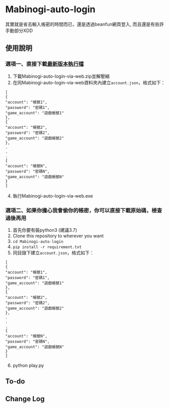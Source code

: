 # Mabinogi-auto-login

其實就是省去輸入帳密的時間而已，還是透過beanfun網頁登入, 而且還是有些許手動部分XDD

## 使用說明
### 選項一、直接下載[最新版本執行檔](https://github.com/andyChuang/Mabinogi-auto-login/releases)
1. 下載Mabinogi-auto-login-via-web.zip並解壓縮
2. 在同Mabinogi-auto-login-via-web資料夾內建立`account.json`，格式如下：
```
[
{
"account": "帳號1",
"password": "密碼1",
"game_account": "遊戲帳號1"
},
{
"account": "帳號2",
"password": "密碼2",
"game_account": "遊戲帳號2"
},
.
.
.
{
"account": "帳號N",
"password": "密碼N",
"game_account": "遊戲帳號N"
}
]
```

4. 執行Mabinogi-auto-login-via-web.exe

### 選項二、如果你擔心我會偷你的帳密，你可以直接下載原始碼，檢查過後再用
1. 首先你要有裝python3 (建議3.7)
1. Clone this repository to wherever you want
1. `cd Mabinogi-auto-login`
1. `pip install -r requirement.txt`
1. 同目錄下建立`account.json`，格式如下：
```
[
{
"account": "帳號1",
"password": "密碼1",
"game_account": "遊戲帳號1"
},
{
"account": "帳號2",
"password": "密碼2",
"game_account": "遊戲帳號2"
},
.
.
.
{
"account": "帳號N",
"password": "密碼N",
"game_account": "遊戲帳號N"
}
]
```
6. python play.py

## To-do

## Change Log



